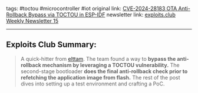 tags: #toctou #microcontroller #iot
original link:  [CVE-2024-28183 OTA Anti-Rollback Bypass via TOCTOU in ESP-IDF](https://github.com/elttam/publications/blob/master/writeups/CVE-2024-28183/CVE-2024-28183.md?ref=blog.exploits.club#cve-2024-28183-ota-anti-rollback-bypass-via-toctou-in-esp-idf)
newsletter link: [exploits.club Weekly Newsletter 15](https://blog.exploits.club/exploits-club-weekly-newsletter-15/) 

---
## Exploits Club Summary:
> A quick-hitter from [elttam](https://www.elttam.com/?ref=blog.exploits.club). The team found a way to **bypass the anti-rollback mechanism by leveraging a TOCTOU vulnerability.** The second-stage bootloader **does the final anti-rollback check prior to refetching the application image from flash.** The rest of the post dives into setting up a test environment and crafting a PoC. 